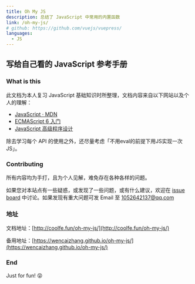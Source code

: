```yaml
---
title: Oh My JS
description: 总结了 JavaScript 中常用的内置函数
link: /oh-my-js/
# github: https://github.com/vuejs/vuepress/
languages:
  - JS
---
```



## 写给自己看的 JavaScript 参考手册

### What is this

此文档为本人复习 JavaScript 基础知识时所整理，文档内容来自以下网站以及个人的理解：

- [JavaScript · MDN](https://developer.mozilla.org/zh-CN/docs/Web/JavaScript)
- [ECMAScript 6 入门](http://es6.ruanyifeng.com/)
- [JavaScript 高级程序设计](https://book.douban.com/subject/10546125/)

除去学习每个 API 的使用之外，还尽量考虑「不用eval的前提下用JS实现一次JS」。

### Contributing

所有内容均为手打，且为个人见解，难免存在各种各样的问题。

如果您对本站点有一些疑惑，或发现了一些问题，或有什么建议，欢迎在 [issue board](https://github.com/wencaizhang/oh-my-js/issues) 中讨论。如果发现有重大问题可发 Email 至 <a href="mailto:1052642137@qq.com">1052642137@qq.com</a> 

### 地址

文档地址：[http://coolfe.fun/oh-my-js/](http://coolfe.fun/oh-my-js/)

备用地址：[https://wencaizhang.github.io/oh-my-js/](https://wencaizhang.github.io/oh-my-js/)

### End

Just for fun! :stuck_out_tongue_closed_eyes:
